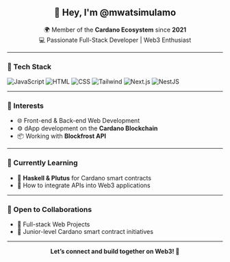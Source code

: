 <h2 align="center">👋 Hey, I'm @mwatsimulamo</h2>

<p align="center">
  🌍 Member of the <strong>Cardano Ecosystem</strong> since <strong>2021</strong> <br>
  💻 Passionate Full-Stack Developer | Web3 Enthusiast
</p>

---

### 🧰 Tech Stack
![JavaScript](https://img.shields.io/badge/-JavaScript-F7DF1E?style=flat&logo=javascript&logoColor=black)
![HTML](https://img.shields.io/badge/-HTML5-E34F26?style=flat&logo=html5&logoColor=white)
![CSS](https://img.shields.io/badge/-CSS3-1572B6?style=flat&logo=css3)
![Tailwind](https://img.shields.io/badge/-TailwindCSS-38B2AC?style=flat&logo=tailwind-css)
![Next.js](https://img.shields.io/badge/-Next.js-000000?style=flat&logo=nextdotjs)
![NestJS](https://img.shields.io/badge/-NestJS-E0234E?style=flat&logo=nestjs)

---

### 🚀 Interests
- 🌐 Front-end & Back-end Web Development  
- ⚙️ dApp development on the **Cardano Blockchain**  
- 📦 Working with **Blockfrost API**

---

### 🌱 Currently Learning
- 🧠 **Haskell & Plutus** for Cardano smart contracts  
- 🔌 How to integrate APIs into Web3 applications  

---

### 🤝 Open to Collaborations
- 🧩 Full-stack Web Projects  
- 🧪 Junior-level Cardano smart contract initiatives  

---

<p align="center">
  <strong>Let’s connect and build together on Web3! 🚀</strong>
</p>
